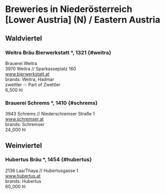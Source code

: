# Breweries in Niederösterreich [Lower Austria] (N) / Eastern Austria

## Waldviertel

### Weitra Bräu Bierwerkstatt *, 1321 {#weitra}

Brauerei Weitra  
3970 Weitra // Sparkasseplatz 160  
www.bierwerkstatt.at  
brands: Weitra, Hadmar  
zwettler  -- Part of Zwettler  
6_500 hl


### Brauerei Schrems *, 1410  {#schrems}

3943 Schrems // Niederschremser Straße 1  
www.schremser.at  
brands: Schremser  
24_000 hl


## Weinviertel

### Hubertus Bräu *, 1454 {#hubertus}

2136 Laa/Thaya // Hubertusgasse 1  
www.hubertus.at  
brands: Hubertus  
60_000 hl
